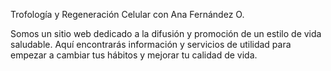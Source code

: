 Trofología y Regeneración Celular con Ana Fernández O.


Somos un sitio web dedicado a la difusión y promoción de un estilo de vida saludable. 
Aquí encontrarás información y servicios de utilidad para empezar a cambiar tus hábitos y mejorar tu calidad de vida.
